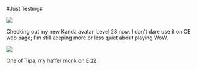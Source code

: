 #Just Testing#

![](http://westkarana.com/images/kanda_28.gif)

Checking out my new Kanda avatar. Level 28 now. I don't dare use it on CE web page; I'm still keeping more or less quiet about playing WoW.

![](http://westkarana.com/images/tipa_eq2_monk.jpg)

One of Tipa, my haffer monk on EQ2.
